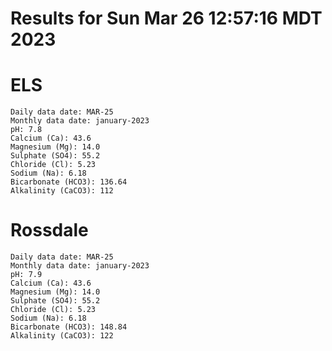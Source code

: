 # Results for Sun Mar 26 12:57:16 MDT 2023
# ELS
```
Daily data date: MAR-25
Monthly data date: january-2023
pH: 7.8
Calcium (Ca): 43.6
Magnesium (Mg): 14.0
Sulphate (SO4): 55.2
Chloride (Cl): 5.23
Sodium (Na): 6.18
Bicarbonate (HCO3): 136.64
Alkalinity (CaCO3): 112
```
# Rossdale
```
Daily data date: MAR-25
Monthly data date: january-2023
pH: 7.9
Calcium (Ca): 43.6
Magnesium (Mg): 14.0
Sulphate (SO4): 55.2
Chloride (Cl): 5.23
Sodium (Na): 6.18
Bicarbonate (HCO3): 148.84
Alkalinity (CaCO3): 122
```
